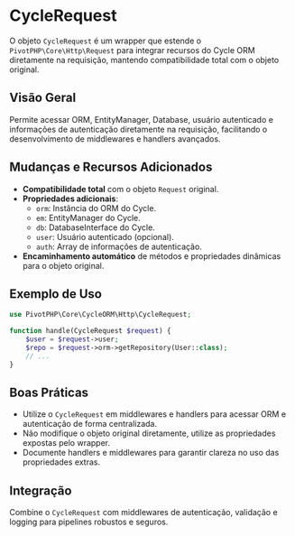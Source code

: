 # CycleRequest

O objeto `CycleRequest` é um wrapper que estende o `PivotPHP\Core\Http\Request` para integrar recursos do Cycle ORM diretamente na requisição, mantendo compatibilidade total com o objeto original.

## Visão Geral
Permite acessar ORM, EntityManager, Database, usuário autenticado e informações de autenticação diretamente na requisição, facilitando o desenvolvimento de middlewares e handlers avançados.

## Mudanças e Recursos Adicionados
- **Compatibilidade total** com o objeto `Request` original.
- **Propriedades adicionais**:
  - `orm`: Instância do ORM do Cycle.
  - `em`: EntityManager do Cycle.
  - `db`: DatabaseInterface do Cycle.
  - `user`: Usuário autenticado (opcional).
  - `auth`: Array de informações de autenticação.
- **Encaminhamento automático** de métodos e propriedades dinâmicas para o objeto original.

## Exemplo de Uso
```php
use PivotPHP\Core\CycleORM\Http\CycleRequest;

function handle(CycleRequest $request) {
    $user = $request->user;
    $repo = $request->orm->getRepository(User::class);
    // ...
}
```

## Boas Práticas
- Utilize o `CycleRequest` em middlewares e handlers para acessar ORM e autenticação de forma centralizada.
- Não modifique o objeto original diretamente, utilize as propriedades expostas pelo wrapper.
- Documente handlers e middlewares para garantir clareza no uso das propriedades extras.

## Integração
Combine o `CycleRequest` com middlewares de autenticação, validação e logging para pipelines robustos e seguros.
